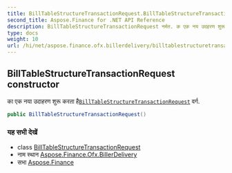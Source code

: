 ```yaml
---
title: BillTableStructureTransactionRequest.BillTableStructureTransactionRequest
second_title: Aspose.Finance for .NET API Reference
description: BillTableStructureTransactionRequest नर्मत. क एक नय उदहरण शुरू करत हैBillTableStructureTransactionRequest वर्ग.
type: docs
weight: 10
url: /hi/net/aspose.finance.ofx.billerdelivery/billtablestructuretransactionrequest/billtablestructuretransactionrequest/
---
```

## BillTableStructureTransactionRequest constructor

का एक नया उदाहरण शुरू करता है[`BillTableStructureTransactionRequest`](../) वर्ग.

```csharp
public BillTableStructureTransactionRequest()
```

### यह सभी देखें

* class [BillTableStructureTransactionRequest](../)
* नाम स्थान [Aspose.Finance.Ofx.BillerDelivery](../../billtablestructuretransactionrequest/)
* सभा [Aspose.Finance](../../../)


